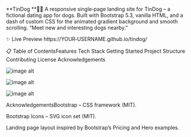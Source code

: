 **TinDog **🐶📱
A responsive single‑page landing site for TinDog – a fictional dating app for dogs. Built with Bootstrap 5.3, vanilla HTML, and a dash of custom CSS for the animated gradient background and smooth scrolling.
“Meet new and interesting dogs nearby.”

✨ Live Preview
https://YOUR‑USERNAME.github.io/tindog/

📋 Table of ContentsFeatures
Tech Stack
Getting Started
Project Structure
Contributing
License
Acknowledgements

![image alt](https://github.com/user-attachments/assets/4d07e523-8b16-44c3-8d79-dd957d1947e9)

![image alt](https://github.com/user-attachments/assets/90df0b5d-eb60-4b8f-b264-2ae35f8cb9b6)


![image alt](https://github.com/user-attachments/assets/deed56a3-acef-4018-87a4-54eac97eb98b)


AcknowledgementsBootstrap – CSS framework (MIT).

Bootstrap Icons – SVG icon set (MIT).

Landing page layout inspired by Bootstrap’s Pricing and Hero examples.








